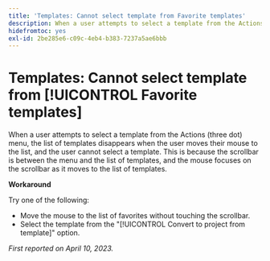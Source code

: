 ```yaml
---
title: 'Templates: Cannot select template from Favorite templates'
description: When a user attempts to select a template from the Actions (three dot) menu, the list of templates disappears when the user moves their mouse to the list, and the user cannot select a template. This is because the scrollbar is between the menu and the list of templates, and the mouse focuses on the scrollbar as it moves to the list of templates.
hidefromtoc: yes
exl-id: 2be285e6-c09c-4eb4-b383-7237a5ae6bbb
---
```

# Templates: Cannot select template from [!UICONTROL Favorite templates]

When a user attempts to select a template from the Actions (three dot) menu, the list of templates disappears when the user moves their mouse to the list, and the user cannot select a template. This is because the scrollbar is between the menu and the list of templates, and the mouse focuses on the scrollbar as it moves to the list of templates.

**Workaround**

Try one of the following:

* Move the mouse to the list of favorites without touching the scrollbar.
* Select the template from the "[!UICONTROL Convert to project from template]" option.

_First reported on April 10, 2023._
